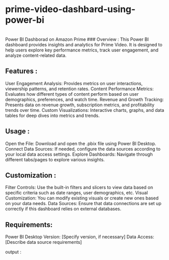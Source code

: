 # prime-video-dashbard-using-power-bi
<br>
Power BI Dashborad on Amazon Prime
### Overview :
This Power BI dashboard provides insights and analytics for Prime Video. It is designed to help users explore key performance metrics, track user engagement, and analyze content-related data.

## Features :
User Engagement Analysis: Provides metrics on user interactions, viewership patterns, and retention rates. Content Performance Metrics: Evaluates how different types of content perform based on user demographics, preferences, and watch time. Revenue and Growth Tracking: Presents data on revenue growth, subscription metrics, and profitability trends over time. Custom Visualizations: Interactive charts, graphs, and data tables for deep dives into metrics and trends.

## Usage :
Open the File: Download and open the .pbix file using Power BI Desktop. Connect Data Sources: If needed, configure the data sources according to your local data access settings. Explore Dashboards: Navigate through different tabs/pages to explore various insights.

## Customization :
Filter Controls: Use the built-in filters and slicers to view data based on specific criteria such as date ranges, user demographics, etc. Visual Customization: You can modify existing visuals or create new ones based on your data needs. Data Sources: Ensure that data connections are set up correctly if this dashboard relies on external databases.

## Requirements:
Power BI Desktop Version: [Specify version, if necessary] Data Access: [Describe data source requirements]

output :
